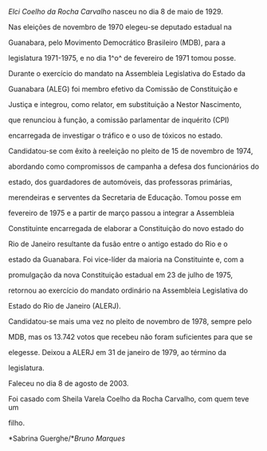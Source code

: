 

*Elci Coelho da Rocha Carvalho* nasceu no dia 8 de maio de 1929.



Nas eleições de novembro de 1970 elegeu-se deputado estadual na

Guanabara, pelo Movimento Democrático Brasileiro (MDB), para a

legislatura 1971-1975, e no dia 1^o^ de fevereiro de 1971 tomou posse.

Durante o exercício do mandato na Assembleia Legislativa do Estado da

Guanabara (ALEG) foi membro efetivo da Comissão de Constituição e

Justiça e integrou, como relator, em substituição a Nestor Nascimento,

que renunciou à função, a comissão parlamentar de inquérito (CPI)

encarregada de investigar o tráfico e o uso de tóxicos no estado.



Candidatou-se com êxito à reeleição no pleito de 15 de novembro de 1974,

abordando como compromissos de campanha a defesa dos funcionários do

estado, dos guardadores de automóveis, das professoras primárias,

merendeiras e serventes da Secretaria de Educação. Tomou posse em

fevereiro de 1975 e a partir de março passou a integrar a Assembleia

Constituinte encarregada de elaborar a Constituição do novo estado do

Rio de Janeiro resultante da fusão entre o antigo estado do Rio e o

estado da Guanabara. Foi vice-líder da maioria na Constituinte e, com a

promulgação da nova Constituição estadual em 23 de julho de 1975,

retornou ao exercício do mandato ordinário na Assembleia Legislativa do

Estado do Rio de Janeiro (ALERJ).



Candidatou-se mais uma vez no pleito de novembro de 1978, sempre pelo

MDB, mas os 13.742 votos que recebeu não foram suficientes para que se

elegesse. Deixou a ALERJ em 31 de janeiro de 1979, ao término da

legislatura.



Faleceu no dia 8 de agosto de 2003.



Foi casado com Sheila Varela Coelho da Rocha Carvalho, com quem teve um

filho.



*Sabrina Guerghe/**Bruno Marques*



